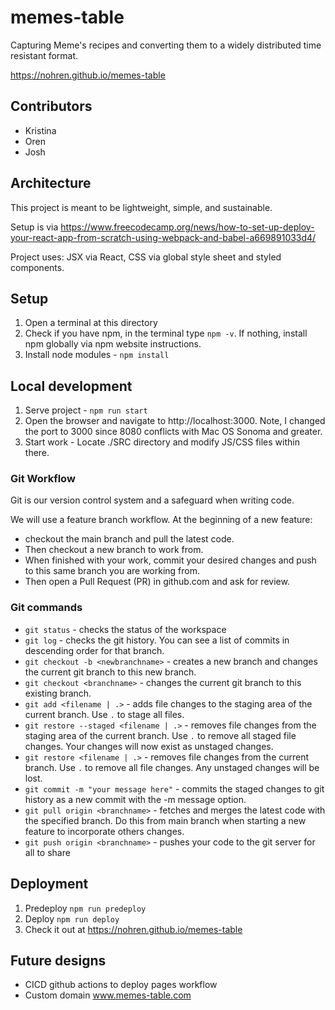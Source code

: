 # memes-table

Capturing Meme's recipes and converting them to a widely distributed time resistant format.

https://nohren.github.io/memes-table

## Contributors

- Kristina
- Oren
- Josh

## Architecture

This project is meant to be lightweight, simple, and sustainable.

Setup is via
https://www.freecodecamp.org/news/how-to-set-up-deploy-your-react-app-from-scratch-using-webpack-and-babel-a669891033d4/

Project uses:
JSX via React, CSS via global style sheet and styled components.

## Setup

1. Open a terminal at this directory
2. Check if you have npm, in the terminal type `npm -v`. If nothing, install npm globally via npm website instructions.
3. Install node modules - `npm install`

## Local development

1. Serve project - `npm run start`
2. Open the browser and navigate to http://localhost:3000. Note, I changed the port to 3000 since 8080 conflicts with Mac OS Sonoma and greater.
3. Start work - Locate ./SRC directory and modify JS/CSS files within there.

### Git Workflow

Git is our version control system and a safeguard when writing code.

We will use a feature branch workflow.
At the beginning of a new feature:

- checkout the main branch and pull the latest code.
- Then checkout a new branch to work from.
- When finished with your work, commit your desired changes and push to this same branch you are working from.
- Then open a Pull Request (PR) in github.com and ask for review.

### Git commands

- `git status` - checks the status of the workspace
- `git log` - checks the git history. You can see a list of commits in descending order for that branch.
- `git checkout -b <newbranchname>` - creates a new branch and changes the current git branch to this new branch.
- `git checkout <branchname>` - changes the current git branch to this existing branch.
- `git add <filename | .>` - adds file changes to the staging area of the current branch. Use `.` to stage all files.
- `git restore --staged <filename | .>` - removes file changes from the staging area of the current branch. Use `.` to remove all staged file changes. Your changes will now exist as unstaged changes.
- `git restore <filename | .>` - removes file changes from the current branch. Use `.` to remove all file changes. Any unstaged changes will be lost.
- `git commit -m "your message here"` - commits the staged changes to git history as a new commit with the -m message option.
- `git pull origin <branchname>` - fetches and merges the latest code with the specified branch. Do this from main branch when starting a new feature to incorporate others changes.
- `git push origin <branchname>` - pushes your code to the git server for all to share

## Deployment

1. Predeploy `npm run predeploy`
2. Deploy `npm run deploy`
3. Check it out at https://nohren.github.io/memes-table

## Future designs

- CICD github actions to deploy pages workflow
- Custom domain www.memes-table.com
